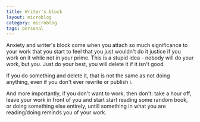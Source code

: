 ```yaml
---
title: Writer's block
layout: microblog
category: microblog
tags: personal
---
```


Anxiety and writer's block come when you attach so much significance to your work that you start to feel that you just wouldn't do it justice if you work on it while not in your prime. This is a stupid idea - nobody will do your work, but you. Just do your best, you will delete it if it isn't good.

If you do something and delete it, that is not the same as not doing anything, even if you don't ever rewrite or publish i.

And more importantly, if you don't want to work, then don't: take a hour off, leave your work in front of you and start start reading some random book, or doing something else entirely, untill something in what you are reading/doing reminds you of your work.

